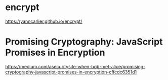 # encrypt

https://yanncarlier.github.io/encrypt/

# Promising Cryptography: JavaScript Promises in Encryption

https://medium.com/asecuritysite-when-bob-met-alice/promising-cryptography-javascript-promises-in-encryption-cffcdc6351d1
